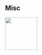 
## Misc

<body>

<a target="_blank" href="https://www.credly.com/badges/1830909e-0601-47d2-819d-17ae0095e389/public_url">
  <img width="105" height="105" alt="" src="https://images.credly.com/size/220x220/images/336eebfc-0ac3-4553-9a67-b402f491f185/azure-administrator-associate-600x600.png">
</a>

</body>
